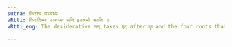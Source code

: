 ```yaml
---
sutra: किरश्च पञ्चभ्यः
vRtti: किरादिभ्यः पञ्चभ्यः सनि इडागमो भवति ॥
vRtti_eng: The desiderative सन् takes इट् after कॄ and the four roots that follow it (_Tudadi_ 116-120)

---
```

